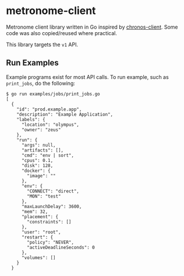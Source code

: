 # metronome-client

Metronome client library written in Go inspired by [chronos-client](https://github.com/yieldbot/chronos-client/).
Some code was also copied/reused where practical.

This library targets the `v1` API.

## Run Examples

Example programs exist for most API calls. To run example, such as `print_jobs`, do the following:

```
$ go run examples/jobs/print_jobs.go
[
  {
    "id": "prod.example.app",
    "description": "Example Application",
    "labels": {
      "location": "olympus",
      "owner": "zeus"
    },
    "run": {
      "args": null,
      "artifacts": [],
      "cmd": "env | sort",
      "cpus": 0.1,
      "disk": 128,
      "docker": {
        "image": ""
      },
      "env": {
        "CONNECT": "direct",
        "MON": "test"
      },
      "maxLaunchDelay": 3600,
      "mem": 32,
      "placement": {
        "constraints": []
      },
      "user": "root",
      "restart": {
        "policy": "NEVER",
        "activeDeadlineSeconds": 0
      },
      "volumes": []
    }
  }
```
